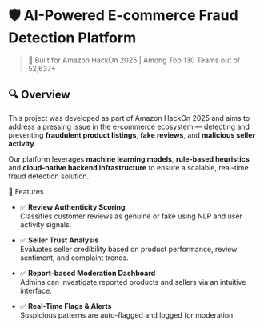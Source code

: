 
# 🛡️ AI-Powered E-commerce Fraud Detection Platform

> 🚀 Built for Amazon HackOn 2025 | Among Top 130 Teams out of 52,637+

## 🔍 Overview

This project was developed as part of Amazon HackOn 2025 and aims to address a pressing issue in the e-commerce ecosystem — detecting and preventing **fraudulent product listings**, **fake reviews**, and **malicious seller activity**.

Our platform leverages **machine learning models**, **rule-based heuristics**, and **cloud-native backend infrastructure** to ensure a scalable, real-time fraud detection solution.

 🧠 Features

- ✅ **Review Authenticity Scoring**  
  Classifies customer reviews as genuine or fake using NLP and user activity signals.

- ✅ **Seller Trust Analysis**  
  Evaluates seller credibility based on product performance, review sentiment, and complaint trends.

- ✅ **Report-based Moderation Dashboard**  
  Admins can investigate reported products and sellers via an intuitive interface.

- ✅ **Real-Time Flags & Alerts**  
  Suspicious patterns are auto-flagged and logged for moderation.
